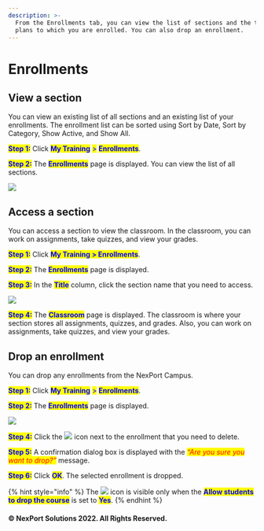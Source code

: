 ```yaml
---
description: >-
  From the Enrollments tab, you can view the list of sections and the training
  plans to which you are enrolled. You can also drop an enrollment.
---
```


# Enrollments

## View a section <a href="#view" id="view"></a>

You can view an existing list of all sections and an existing list of your enrollments. The enrollment list can be sorted using Sort by Date, Sort by Category, Show Active, and Show All.

<mark style="color:blue;">**Step 1:**</mark>  Click <mark style="color:blue;">**My Training**</mark> <mark style="color:blue;"></mark><mark style="color:blue;">></mark> <mark style="color:blue;"></mark><mark style="color:blue;">**Enrollments**</mark>.

<mark style="color:blue;">**Step 2:**</mark>  The <mark style="color:blue;">**Enrollments**</mark> page is displayed. You can view the list of all sections.

![](https://www.nexportcampus.com/Content/Guides/aweb/Content/Resources/Images/Enrollments/Enrollment\_View\_550x193.png)

## Access a section <a href="#access" id="access"></a>

You can access a section to view the classroom. In the classroom, you can work on assignments, take quizzes, and view your grades.

<mark style="color:blue;">**Step 1:**</mark>  Click <mark style="color:blue;">**My Training > Enrollments**</mark>.

<mark style="color:blue;">**Step 2:**</mark>  The <mark style="color:blue;">**Enrollments**</mark> page is displayed.

<mark style="color:blue;">**Step 3:**</mark>  In the <mark style="color:blue;">**Title**</mark> column, click the section name that you need to access.

![](https://www.nexportcampus.com/Content/Guides/aweb/Content/Resources/Images/Enrollments/Enrollment\_Access\_550x193.png)

<mark style="color:blue;">**Step 4:**</mark>  The <mark style="color:blue;">**Classroom**</mark> page is displayed. The classroom is where your section stores all assignments, quizzes, and grades. Also, you can work on assignments, take quizzes, and view your grades.

## Drop an enrollment <a href="#drop" id="drop"></a>

You can drop any enrollments from the NexPort Campus.

<mark style="color:blue;">**Step 1:**</mark>  Click <mark style="color:blue;">**My Training**</mark> <mark style="color:blue;"></mark><mark style="color:blue;">></mark> <mark style="color:blue;"></mark><mark style="color:blue;">**Enrollments**</mark>.

<mark style="color:blue;">**Step 2:**</mark> The <mark style="color:blue;">**Enrollments**</mark> page is displayed.

![](https://www.nexportcampus.com/Content/Guides/aweb/Content/Resources/Images/Enrollments/Enrollment\_Drop\_550x193.png)

<mark style="color:blue;">**Step 4:**</mark> Click the ![](https://www.nexportcampus.com/Content/Guides/aweb/Content/Resources/Images/Common\_Screens\_Icons/Delete.png) icon next to the enrollment that you need to delete.

<mark style="color:blue;">**Step 5:**</mark>  A confirmation dialog box is displayed with the _<mark style="color:red;background-color:yellow;">“Are you sure you want to drop?”</mark>_ message.

<mark style="color:blue;">**Step 6:**</mark>  Click <mark style="color:blue;">**OK**</mark>.  The selected enrollment is dropped.

{% hint style="info" %}
The ![](https://www.nexportcampus.com/Content/Guides/aweb/Content/Resources/Images/Common\_Screens\_Icons/Delete.png) icon is visible only when the <mark style="color:blue;">**Allow students to drop the course**</mark> is set to <mark style="color:blue;">**Yes**</mark>.
{% endhint %}

#### © NexPort Solutions 2022. All Rights Reserved.
